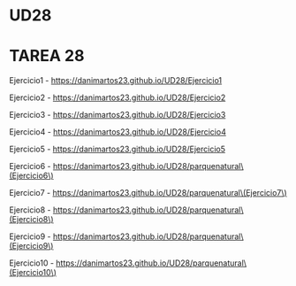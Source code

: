 # UD28
<h1> TAREA 28</h1>

Ejercicio1 - https://danimartos23.github.io/UD28/Ejercicio1

Ejercicio2 - https://danimartos23.github.io/UD28/Ejercicio2

Ejercicio3 - https://danimartos23.github.io/UD28/Ejercicio3

Ejercicio4 - https://danimartos23.github.io/UD28/Ejercicio4

Ejercicio5 - https://danimartos23.github.io/UD28/Ejercicio5

Ejercicio6 - https://danimartos23.github.io/UD28/parquenatural\(Ejercicio6\)

Ejercicio7 - https://danimartos23.github.io/UD28/parquenatural\(Ejercicio7\)

Ejercicio8 - https://danimartos23.github.io/UD28/parquenatural\(Ejercicio8\)

Ejercicio9 - https://danimartos23.github.io/UD28/parquenatural\(Ejercicio9\)

Ejercicio10 - https://danimartos23.github.io/UD28/parquenatural\(Ejercicio10\)

